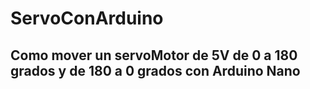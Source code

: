 # ServoConArduino
## Como mover un servoMotor de 5V de 0 a 180 grados y de 180 a 0 grados con Arduino Nano
